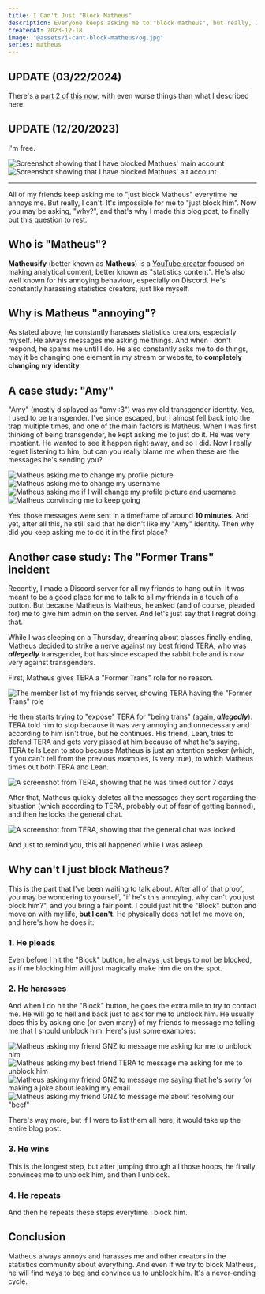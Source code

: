 ```yaml
---
title: I Can't Just "Block Matheus"
description: Everyone keeps asking me to "block matheus", but really, I can't.
createdAt: 2023-12-18
image: "@assets/i-cant-block-matheus/og.jpg"
series: matheus
---
```


## UPDATE (03/22/2024)

There's [a part 2 of this now](/blog/dear-matheus), with even worse things than what I described here.

## UPDATE (12/20/2023)

I'm free.

![Screenshot showing that I have blocked Mathues' main account](@assets/i-cant-block-matheus/blocked-1.png)
![Screenshot showing that I have blocked Mathues' alt account](@assets/i-cant-block-matheus/blocked-2.png)

---

All of my friends keep asking me to "just block Matheus" everytime he annoys me. But really, I can't. It's impossible for me to "just block him". Now you may be asking, "why?", and that's why I made this blog post, to finally put this question to rest.

## Who is "Matheus"?

**Matheusify** (better known as **Matheus**) is a [YouTube creator](https://youtube.com/@Matheusify) focused on making analytical content, better known as "statistics content". He's also well known for his annoying behaviour, especially on Discord. He's constantly harassing statistics creators, just like myself.

## Why is Matheus "annoying"?

As stated above, he constantly harasses statistics creators, especially myself. He always messages me asking me things. And when I don't respond, he spams me until I do. He also constantly asks me to do things, may it be changing one element in my stream or website, to **completely changing my identity**.

## A case study: "Amy"

"Amy" (mostly displayed as "amy :3") was my old transgender identity. Yes, I used to be transgender. I've since escaped, but I almost fell back into the trap multiple times, and one of the main factors is Matheus. When I was first thinking of being transgender, he kept asking me to just do it. He was very impatient. He wanted to see it happen right away, and so I did. Now I really regret listening to him, but can you really blame me when these are the messages he's sending you?

![Matheus asking me to change my profile picture](@assets/i-cant-block-matheus/amy-1.png)
![Matheus asking me to change my username](@assets/i-cant-block-matheus/amy-2.png)
![Matheus asking me if I will change my profile picture and username](@assets/i-cant-block-matheus/amy-3.png)
![Matheus convincing me to keep going](@assets/i-cant-block-matheus/amy-4.png)

Yes, those messages were sent in a timeframe of around **10 minutes**. And yet, after all this, he still said that he didn't like my "Amy" identity. Then why did you keep asking me to do it in the first place?

## Another case study: The "Former Trans" incident

Recently, I made a Discord server for all my friends to hang out in. It was meant to be a good place for me to talk to all my friends in a touch of a button. But because Matheus is Matheus, he asked (and of course, pleaded for) me to give him admin on the server. And let's just say that I regret doing that.

While I was sleeping on a Thursday, dreaming about classes finally ending, Matheus decided to strike a nerve against my best friend TERA, who was **_allegedly_** transgender, but has since escaped the rabbit hole and is now very against transgenders.

First, Matheus gives TERA a "Former Trans" role for no reason.

![The member list of my friends server, showing TERA having the "Former Trans" role](@assets/i-cant-block-matheus/former-trans-1.png)

He then starts trying to "expose" TERA for "being trans" (again, **_allegedly_**). TERA told him to stop because it was very annoying and unnecessary and according to him isn't true, but he continues. His friend, Lean, tries to defend TERA and gets very pissed at him because of what he's saying. TERA tells Lean to stop because Matheus is just an attention seeker (which, if you can't tell from the previous examples, is very true), to which Matheus times out both TERA and Lean.

![A screenshot from TERA, showing that he was timed out for 7 days](@assets/i-cant-block-matheus/former-trans-2.png)

After that, Matheus quickly deletes all the messages they sent regarding the situation (which according to TERA, probably out of fear of getting banned), and then he locks the general chat.

![A screenshot from TERA, showing that the general chat was locked](@assets/i-cant-block-matheus/former-trans-3.png)

And just to remind you, this all happened while I was asleep.

## Why can't I just block Matheus?

This is the part that I've been waiting to talk about. After all of that proof, you may be wondering to yourself, "if he's this annoying, why can't you just block him?", and you bring a fair point. I could just hit the "Block" button and move on with my life, **but I can't**. He physically does not let me move on, and here's how he does it:

### 1. He pleads

Even before I hit the "Block" button, he always just begs to not be blocked, as if me blocking him will just magically make him die on the spot.

### 2. He harasses

And when I do hit the "Block" button, he goes the extra mile to try to contact me. He will go to hell and back just to ask for me to unblock him. He usually does this by asking one (or even many) of my friends to message me telling me that I should unblock him. Here's just some examples:

![Matheus asking my friend GNZ to message me asking for me to unblock him](@assets/i-cant-block-matheus/pleading-1.png)
![Matheus asking my best friend TERA to message me asking for me to unblock him](@assets/i-cant-block-matheus/pleading-2.png)
![Matheus asking my friend GNZ to message me saying that he's sorry for making a joke about leaking my email](@assets/i-cant-block-matheus/pleading-3.png)
![Matheus asking my friend GNZ to message me about resolving our "beef"](@assets/i-cant-block-matheus/pleading-4.png)

There's way more, but if I were to list them all here, it would take up the entire blog post.

### 3. He wins

This is the longest step, but after jumping through all those hoops, he finally convinces me to unblock him, and then I unblock.

### 4. He repeats

And then he repeats these steps everytime I block him.

## Conclusion

Matheus always annoys and harasses me and other creators in the statistics community about everything. And even if we try to block Matheus, he will find ways to beg and convince us to unblock him. It's a never-ending cycle.

